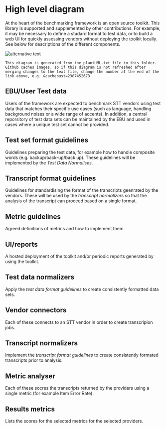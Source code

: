 # High level diagram

At the heart of the benchmarking framework is an open source toolkit. This library is supported and supplemented by other contributions. For example, it may be necessary to define a stadard format to test data, or to build a web UI for quickly assessing vendors without deploying the toolkit locally. See below for descriptions of the different components.        

![alternative text](http://www.plantuml.com/plantuml/proxy?src=https://raw.githubusercontent.com/ebu/ai-benchmarking-stt/master/docs/adr/hld/plantUML.txt&cachebust=1)

`This diagram is generated from the plantUML.txt file in this folder. Github caches images, so if this diagram is not refreshed after merging changes to the text file, change the number at the end of the link above, e.g. &cachebust=2387452673`    

## EBU/User Test data
Users of the framework are expected to benchmark STT vendors using test data that matches their specific use cases (such as language,  handling background noises or a wide range of accents). In addition, a central reporsitory of test data sets can be maintained by the EBU and used in cases where a unique test set cannot be provided. 

## Test set format guidelines
Guidelines preparing the test data, for example how to handle composite words (e.g. backup/back-up/back up). These guidelines will be implemented by the _Test Data Normalises_.

## Transcript format guidelines
Guidelines for standardising the format of the transcripts geenrated by the vendors. These will be used by the _transcript normalizers_ so that the analysis of the transcript can proceed based on a single format. 

## Metric guidelines
Agreed definitions of metrics and how to implement them. 

## UI/reports
A hosted deployment of the toolkit and/or periodic reports generated by using the toolkit.

## Test data normalizers
Apply the _test data format guidelines_ to create consistently formatted data sets.

## Vendor connectors
Each of these connects to an STT vendor in order to create transcripion jobs. 

## Transcript normalizers
Implement the _transcript format guidelines_ to create consistently formated transcripts prior to analysis.

## Metric analyser
Each of these socres the transcripts returned by the providers using a single metric (for example Item Error Rate).

## Results metrics
Lists the scores for the selected metrics for the selected providers. 
